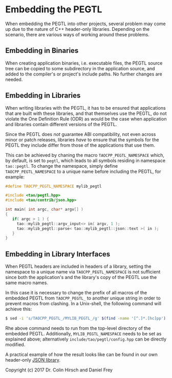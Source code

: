 # Embedding the PEGTL

When embedding the PEGTL into other projects, several problem may come up
due to the nature of C++ header-only libraries. Depending on the scenario,
there are various ways of working around these problems.

## Embedding in Binaries

When creating application binaries, i.e. executable files, the PEGTL source
tree can be copied to some subdirectory in the application source, and added
to the compiler's or project's include paths. No further changes are needed.

## Embedding in Libraries

When writing libraries with the PEGTL, it has to be ensured that applications
that are built with these libraries, and that themselves use the PEGTL, do not
violate the One Definition Rule (ODR) as would be the case when application 
and libraries contain different versions of the PEGTL.

Since the PEGTL does *not* guarantee ABI compatibility, not even across minor
or patch releases, libraries *have* to ensure that the symbols for the PEGTL
they include differ from those of the applications that use them.

This can be achieved by chaning the macro `TAOCPP_PEGTL_NAMESPACE` which, by
default, is set to `pegtl`, which leads to all symbols residing in namespace
`tao::pegtl`. To change the namespace, simply define `TAOCPP_PEGTL_NAMESPACE`
to a unique name before including the PEGTL, for example:

```c++
#define TAOCPP_PEGTL_NAMESPACE mylib_pegtl

#include <tao/pegtl.hpp>
#include <tao/contrib/json.hpp>

int main( int argc, char* argv[] )
{
   if( argc > 1 ) {
     tao::mylib_pegtl::argv_input<> in( argv, 1 );
     tao::mylib_pegtl::parse< tao::mylib_pegtl::json::text >( in );
   }
}

```

## Embedding in Library Interfaces

When PEGTL headers are included in headers of a library, setting the namespace
to a unique name via `TAOCPP_PEGTL_NAMESPACE` is not sufficient since both the
application's and the library's copy of the PEGTL use the same macro names.

In this case it is necessary to change the prefix of all macros of the embedded
PEGTL from `TAOCPP_PEGTL_` to another unique string in order to prevent macros
from clashing. In a Unix-shell, the following command will achieve this:

```sh
$ sed -i 's/TAOCPP_PEGTL_/MYLIB_PEGTL_/g' $(find -name '[^.]*.[hc]pp')
```

Rhe above command needs to run from the top-level directory of the embedded PEGTL.
Additionally, `MYLIB_PEGTL_NAMESPACE` needs to be set as explained above;
alternatively `include/tao/pegtl/config.hpp` can be directly modified.

A practical example of how the result looks like can be found in our own
header-only [JSON library](https://github.com/taocpp/json/).

Copyright (c) 2017 Dr. Colin Hirsch and Daniel Frey
